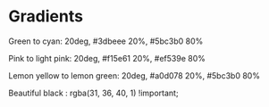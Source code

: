 # Gradients

Green to cyan: 20deg, #3dbeee 20%, #5bc3b0 80%

Pink to light pink: 20deg, #f15e61 20%, #ef539e 80%

Lemon yellow to lemon green: 20deg, #a0d078 20%, #5bc3b0 80%

Beautiful black : rgba(31, 36, 40, 1) !important;

